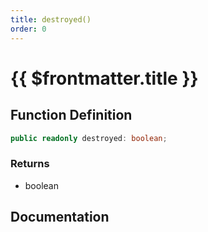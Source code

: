 ```yaml
---
title: destroyed()
order: 0
---
```


# {{ $frontmatter.title }}

## Function Definition

```ts
public readonly destroyed: boolean;
```

### Returns

* boolean

## Documentation

<!--@include: ./parts/destroyed.md-->

